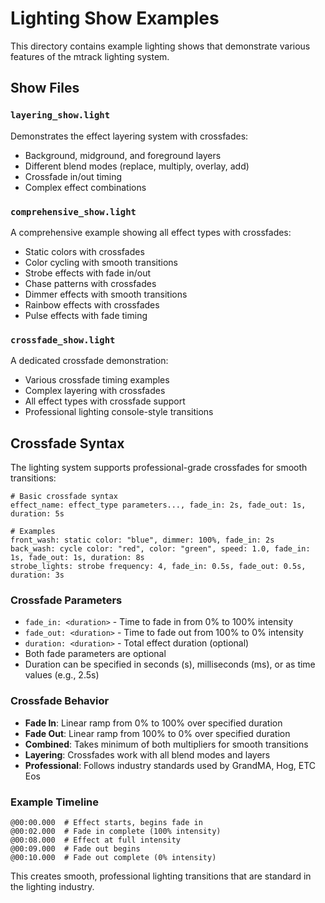 # Lighting Show Examples

This directory contains example lighting shows that demonstrate various features of the mtrack lighting system.

## Show Files

### `layering_show.light`
Demonstrates the effect layering system with crossfades:
- Background, midground, and foreground layers
- Different blend modes (replace, multiply, overlay, add)
- Crossfade in/out timing
- Complex effect combinations

### `comprehensive_show.light`
A comprehensive example showing all effect types with crossfades:
- Static colors with crossfades
- Color cycling with smooth transitions
- Strobe effects with fade in/out
- Chase patterns with crossfades
- Dimmer effects with smooth transitions
- Rainbow effects with crossfades
- Pulse effects with fade timing

### `crossfade_show.light`
A dedicated crossfade demonstration:
- Various crossfade timing examples
- Complex layering with crossfades
- All effect types with crossfade support
- Professional lighting console-style transitions

## Crossfade Syntax

The lighting system supports professional-grade crossfades for smooth transitions:

```light
# Basic crossfade syntax
effect_name: effect_type parameters..., fade_in: 2s, fade_out: 1s, duration: 5s

# Examples
front_wash: static color: "blue", dimmer: 100%, fade_in: 2s
back_wash: cycle color: "red", color: "green", speed: 1.0, fade_in: 1s, fade_out: 1s, duration: 8s
strobe_lights: strobe frequency: 4, fade_in: 0.5s, fade_out: 0.5s, duration: 3s
```

### Crossfade Parameters

- `fade_in: <duration>` - Time to fade in from 0% to 100% intensity
- `fade_out: <duration>` - Time to fade out from 100% to 0% intensity  
- `duration: <duration>` - Total effect duration (optional)
- Both fade parameters are optional
- Duration can be specified in seconds (s), milliseconds (ms), or as time values (e.g., 2.5s)

### Crossfade Behavior

- **Fade In**: Linear ramp from 0% to 100% over specified duration
- **Fade Out**: Linear ramp from 100% to 0% over specified duration
- **Combined**: Takes minimum of both multipliers for smooth transitions
- **Layering**: Crossfades work with all blend modes and layers
- **Professional**: Follows industry standards used by GrandMA, Hog, ETC Eos

### Example Timeline

```
@00:00.000  # Effect starts, begins fade in
@00:02.000  # Fade in complete (100% intensity)
@00:08.000  # Effect at full intensity
@00:09.000  # Fade out begins
@00:10.000  # Fade out complete (0% intensity)
```

This creates smooth, professional lighting transitions that are standard in the lighting industry.
